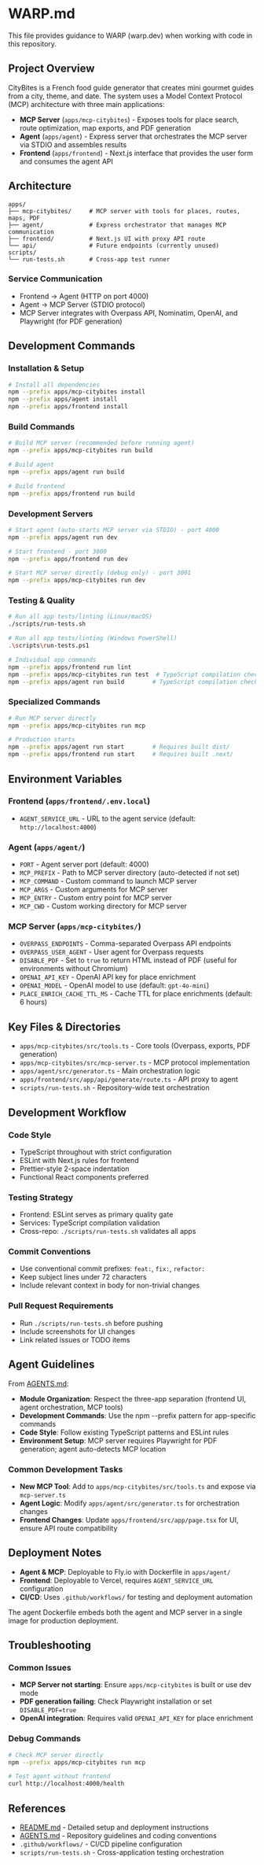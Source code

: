 # WARP.md

This file provides guidance to WARP (warp.dev) when working with code in this repository.

## Project Overview

CityBites is a French food guide generator that creates mini gourmet guides from a city, theme, and date. The system uses a Model Context Protocol (MCP) architecture with three main applications:

- **MCP Server** (`apps/mcp-citybites`) - Exposes tools for place search, route optimization, map exports, and PDF generation
- **Agent** (`apps/agent`) - Express server that orchestrates the MCP server via STDIO and assembles results
- **Frontend** (`apps/frontend`) - Next.js interface that provides the user form and consumes the agent API

## Architecture

```
apps/
├── mcp-citybites/     # MCP server with tools for places, routes, maps, PDF
├── agent/             # Express orchestrator that manages MCP communication
├── frontend/          # Next.js UI with proxy API route
└── api/               # Future endpoints (currently unused)
scripts/
└── run-tests.sh       # Cross-app test runner
```

### Service Communication
- Frontend → Agent (HTTP on port 4000)
- Agent → MCP Server (STDIO protocol)
- MCP Server integrates with Overpass API, Nominatim, OpenAI, and Playwright (for PDF generation)

## Development Commands

### Installation & Setup
```bash
# Install all dependencies
npm --prefix apps/mcp-citybites install
npm --prefix apps/agent install
npm --prefix apps/frontend install
```

### Build Commands
```bash
# Build MCP server (recommended before running agent)
npm --prefix apps/mcp-citybites run build

# Build agent
npm --prefix apps/agent run build

# Build frontend
npm --prefix apps/frontend run build
```

### Development Servers
```bash
# Start agent (auto-starts MCP server via STDIO) - port 4000
npm --prefix apps/agent run dev

# Start frontend - port 3000
npm --prefix apps/frontend run dev

# Start MCP server directly (debug only) - port 3001
npm --prefix apps/mcp-citybites run dev
```

### Testing & Quality
```bash
# Run all app tests/linting (Linux/macOS)
./scripts/run-tests.sh

# Run all app tests/linting (Windows PowerShell)
.\scripts\run-tests.ps1

# Individual app commands
npm --prefix apps/frontend run lint
npm --prefix apps/mcp-citybites run test  # TypeScript compilation check
npm --prefix apps/agent run build        # TypeScript compilation check
```

### Specialized Commands
```bash
# Run MCP server directly
npm --prefix apps/mcp-citybites run mcp

# Production starts
npm --prefix apps/agent run start        # Requires built dist/
npm --prefix apps/frontend run start     # Requires built .next/
```

## Environment Variables

### Frontend (`apps/frontend/.env.local`)
- `AGENT_SERVICE_URL` - URL to the agent service (default: `http://localhost:4000`)

### Agent (`apps/agent/`)
- `PORT` - Agent server port (default: 4000)
- `MCP_PREFIX` - Path to MCP server directory (auto-detected if not set)
- `MCP_COMMAND` - Custom command to launch MCP server
- `MCP_ARGS` - Custom arguments for MCP server
- `MCP_ENTRY` - Custom entry point for MCP server
- `MCP_CWD` - Custom working directory for MCP server

### MCP Server (`apps/mcp-citybites/`)
- `OVERPASS_ENDPOINTS` - Comma-separated Overpass API endpoints
- `OVERPASS_USER_AGENT` - User agent for Overpass requests
- `DISABLE_PDF` - Set to `true` to return HTML instead of PDF (useful for environments without Chromium)
- `OPENAI_API_KEY` - OpenAI API key for place enrichment
- `OPENAI_MODEL` - OpenAI model to use (default: `gpt-4o-mini`)
- `PLACE_ENRICH_CACHE_TTL_MS` - Cache TTL for place enrichments (default: 6 hours)

## Key Files & Directories

- `apps/mcp-citybites/src/tools.ts` - Core tools (Overpass, exports, PDF generation)
- `apps/mcp-citybites/src/mcp-server.ts` - MCP protocol implementation
- `apps/agent/src/generator.ts` - Main orchestration logic
- `apps/frontend/src/app/api/generate/route.ts` - API proxy to agent
- `scripts/run-tests.sh` - Repository-wide test orchestration

## Development Workflow

### Code Style
- TypeScript throughout with strict configuration
- ESLint with Next.js rules for frontend
- Prettier-style 2-space indentation
- Functional React components preferred

### Testing Strategy
- Frontend: ESLint serves as primary quality gate
- Services: TypeScript compilation validation
- Cross-repo: `./scripts/run-tests.sh` validates all apps

### Commit Conventions
- Use conventional commit prefixes: `feat:`, `fix:`, `refactor:`
- Keep subject lines under 72 characters
- Include relevant context in body for non-trivial changes

### Pull Request Requirements
- Run `./scripts/run-tests.sh` before pushing
- Include screenshots for UI changes
- Link related issues or TODO items

## Agent Guidelines

From [AGENTS.md](AGENTS.md):

- **Module Organization**: Respect the three-app separation (frontend UI, agent orchestration, MCP tools)
- **Development Commands**: Use the npm --prefix pattern for app-specific commands
- **Code Style**: Follow existing TypeScript patterns and ESLint rules
- **Environment Setup**: MCP server requires Playwright for PDF generation; agent auto-detects MCP location

### Common Development Tasks
- **New MCP Tool**: Add to `apps/mcp-citybites/src/tools.ts` and expose via `mcp-server.ts`
- **Agent Logic**: Modify `apps/agent/src/generator.ts` for orchestration changes
- **Frontend Changes**: Update `apps/frontend/src/app/page.tsx` for UI, ensure API route compatibility

## Deployment Notes

- **Agent & MCP**: Deployable to Fly.io with Dockerfile in `apps/agent/`
- **Frontend**: Deployable to Vercel, requires `AGENT_SERVICE_URL` configuration
- **CI/CD**: Uses `.github/workflows/` for testing and deployment automation

The agent Dockerfile embeds both the agent and MCP server in a single image for production deployment.

## Troubleshooting

### Common Issues
- **MCP Server not starting**: Ensure `apps/mcp-citybites` is built or use dev mode
- **PDF generation failing**: Check Playwright installation or set `DISABLE_PDF=true`
- **OpenAI integration**: Requires valid `OPENAI_API_KEY` for place enrichment

### Debug Commands
```bash
# Check MCP server directly
npm --prefix apps/mcp-citybites run mcp

# Test agent without frontend
curl http://localhost:4000/health
```

## References

- [README.md](README.md) - Detailed setup and deployment instructions
- [AGENTS.md](AGENTS.md) - Repository guidelines and coding conventions
- `.github/workflows/` - CI/CD pipeline configuration
- `scripts/run-tests.sh` - Cross-application testing orchestration